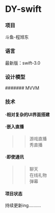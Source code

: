 # DY-swift

###  项目             
斗鱼-程旭东         

###  语言      
最新版：swift-3.0 

###  设计模型        
#######  MVVM

###  技术
####  ·相对复杂的UI界面搭建        

####  ·嵌入直播
>>游戏直播        
>>秀直播        

####  ·即使通讯
>>聊天      
>>在线礼物        
>>弹幕

####  项目状态        
持续更新ing..........
 

